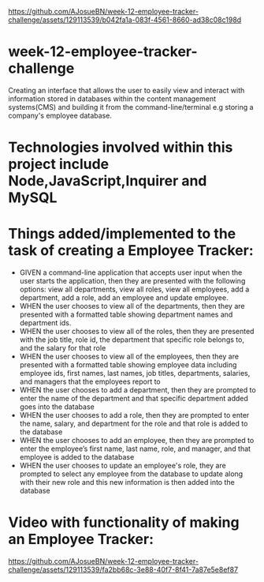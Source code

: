 
https://github.com/AJosueBN/week-12-employee-tracker-challenge/assets/129113539/b042fa1a-083f-4561-8660-ad38c08c198d
# week-12-employee-tracker-challenge

Creating an interface that allows the user to easily view and interact with information stored in databases within the content management systems(CMS) and building it from the command-line/terminal e.g storing a company's employee database.

# Technologies involved within this project include Node,JavaScript,Inquirer and MySQL

# Things added/implemented to the task of creating a Employee Tracker:

- GIVEN a command-line application that accepts user input when the user starts the application, then they are presented with the following options: view all departments, view all roles, view all employees, add a department, add a role, add an employee and update employee.
- WHEN the user chooses to view all of the departments, then they are presented with a formatted table showing department names and department ids.
- WHEN the user chooses to view all of the roles, then they are presented with the job title, role id, the department that specific role belongs to, and the salary for that role
- WHEN the user chooses to view all of the employees, then they are presented with a formatted table showing employee data including employee ids, first names, last names, job titles, departments, salaries, and managers that the employees report to
- WHEN the user chooses to add a department, then they are prompted to enter the name of the department and that specific department added goes into the database
- WHEN the user chooses to add a role, then they are prompted to enter the name, salary, and department for the role and that role is added to the database
- WHEN the user chooses to add an employee, then they are prompted to enter the employee’s first name, last name, role, and manager, and that employee is added to the database
- WHEN the user chooses to update an employee's role, they are prompted to select any employee from the database to update along with their new role and this new information is then added into the database


# Video with functionality of making an Employee Tracker:

https://github.com/AJosueBN/week-12-employee-tracker-challenge/assets/129113539/fa2bb68c-3e88-40f7-8f41-7a87e5e8ef87










